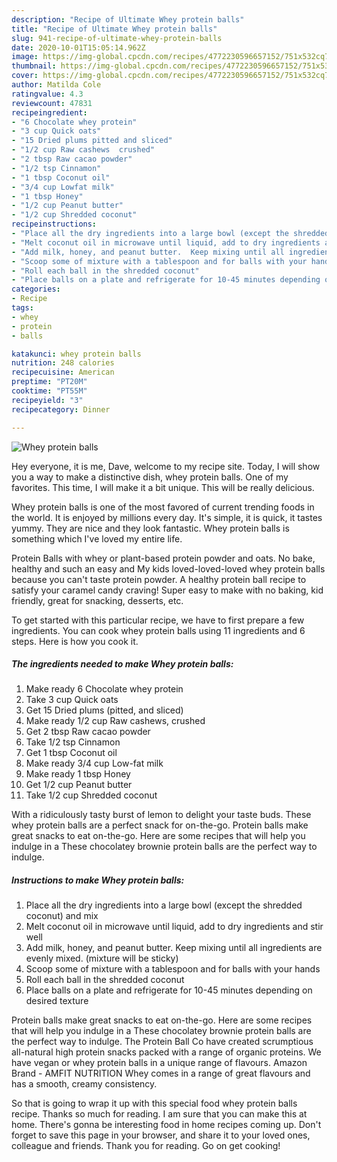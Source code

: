 ```yaml
---
description: "Recipe of Ultimate Whey protein balls"
title: "Recipe of Ultimate Whey protein balls"
slug: 941-recipe-of-ultimate-whey-protein-balls
date: 2020-10-01T15:05:14.962Z
image: https://img-global.cpcdn.com/recipes/4772230596657152/751x532cq70/whey-protein-balls-recipe-main-photo.jpg
thumbnail: https://img-global.cpcdn.com/recipes/4772230596657152/751x532cq70/whey-protein-balls-recipe-main-photo.jpg
cover: https://img-global.cpcdn.com/recipes/4772230596657152/751x532cq70/whey-protein-balls-recipe-main-photo.jpg
author: Matilda Cole
ratingvalue: 4.3
reviewcount: 47831
recipeingredient:
- "6 Chocolate whey protein"
- "3 cup Quick oats"
- "15 Dried plums pitted and sliced"
- "1/2 cup Raw cashews  crushed"
- "2 tbsp Raw cacao powder"
- "1/2 tsp Cinnamon"
- "1 tbsp Coconut oil"
- "3/4 cup Lowfat milk"
- "1 tbsp Honey"
- "1/2 cup Peanut butter"
- "1/2 cup Shredded coconut"
recipeinstructions:
- "Place all the dry ingredients into a large bowl (except the shredded coconut) and mix"
- "Melt coconut oil in microwave until liquid, add to dry ingredients and stir well"
- "Add milk, honey, and peanut butter.  Keep mixing until all ingredients are evenly mixed. (mixture will be sticky)"
- "Scoop some of mixture with a tablespoon and for balls with your hands"
- "Roll each ball in the shredded coconut"
- "Place balls on a plate and refrigerate for 10-45 minutes depending on desired texture"
categories:
- Recipe
tags:
- whey
- protein
- balls

katakunci: whey protein balls 
nutrition: 248 calories
recipecuisine: American
preptime: "PT20M"
cooktime: "PT55M"
recipeyield: "3"
recipecategory: Dinner

---
```



![Whey protein balls](https://img-global.cpcdn.com/recipes/4772230596657152/751x532cq70/whey-protein-balls-recipe-main-photo.jpg)

Hey everyone, it is me, Dave, welcome to my recipe site. Today, I will show you a way to make a distinctive dish, whey protein balls. One of my favorites. This time, I will make it a bit unique. This will be really delicious.

Whey protein balls is one of the most favored of current trending foods in the world. It is enjoyed by millions every day. It's simple, it is quick, it tastes yummy. They are nice and they look fantastic. Whey protein balls is something which I've loved my entire life.

Protein Balls with whey or plant-based protein powder and oats. No bake, healthy and such an easy and My kids loved-loved-loved whey protein balls because you can&#39;t taste protein powder. A healthy protein ball recipe to satisfy your caramel candy craving! Super easy to make with no baking, kid friendly, great for snacking, desserts, etc.


To get started with this particular recipe, we have to first prepare a few ingredients. You can cook whey protein balls using 11 ingredients and 6 steps. Here is how you cook it.

<!--inarticleads1-->

##### The ingredients needed to make Whey protein balls:

1. Make ready 6 Chocolate whey protein
1. Take 3 cup Quick oats
1. Get 15 Dried plums (pitted, and sliced)
1. Make ready 1/2 cup Raw cashews,  crushed
1. Get 2 tbsp Raw cacao powder
1. Take 1/2 tsp Cinnamon
1. Get 1 tbsp Coconut oil
1. Make ready 3/4 cup Low-fat milk
1. Make ready 1 tbsp Honey
1. Get 1/2 cup Peanut butter
1. Take 1/2 cup Shredded coconut


With a ridiculously tasty burst of lemon to delight your taste buds. These whey protein balls are a perfect snack for on-the-go. Protein balls make great snacks to eat on-the-go. Here are some recipes that will help you indulge in a These chocolatey brownie protein balls are the perfect way to indulge. 

<!--inarticleads2-->

##### Instructions to make Whey protein balls:

1. Place all the dry ingredients into a large bowl (except the shredded coconut) and mix
1. Melt coconut oil in microwave until liquid, add to dry ingredients and stir well
1. Add milk, honey, and peanut butter.  Keep mixing until all ingredients are evenly mixed. (mixture will be sticky)
1. Scoop some of mixture with a tablespoon and for balls with your hands
1. Roll each ball in the shredded coconut
1. Place balls on a plate and refrigerate for 10-45 minutes depending on desired texture


Protein balls make great snacks to eat on-the-go. Here are some recipes that will help you indulge in a These chocolatey brownie protein balls are the perfect way to indulge. The Protein Ball Co have created scrumptious all-natural high protein snacks packed with a range of organic proteins. We have vegan or whey protein balls in a unique range of flavours. Amazon Brand - AMFIT NUTRITION Whey comes in a range of great flavours and has a smooth, creamy consistency. 

So that is going to wrap it up with this special food whey protein balls recipe. Thanks so much for reading. I am sure that you can make this at home. There's gonna be interesting food in home recipes coming up. Don't forget to save this page in your browser, and share it to your loved ones, colleague and friends. Thank you for reading. Go on get cooking!
